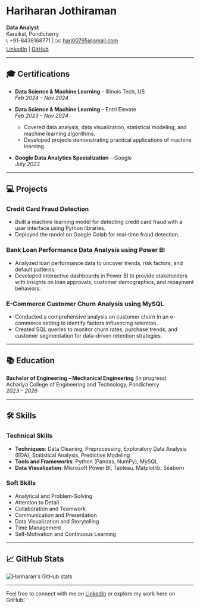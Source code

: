 # Hariharan Jothiraman

**Data Analyst**  
Karaikal, Pondicherry  
📞 +91-8438168771 | ✉️ hari00795@gmail.com  
[LinkedIn](https://www.linkedin.com/in/hariharan-jothiraman-65b977a0) | [GitHub](https://github.com/Hari8adro)

---

## 🎓 Certifications

- **Data Science & Machine Learning** – Illinois Tech, US  
  *Feb 2024 – Nov 2024*
  
- **Data Science & Machine Learning** – Entri Elevate  
  *Feb 2023 – Nov 2024*  
  - Covered data analysis, data visualization, statistical modeling, and machine learning algorithms.
  - Developed projects demonstrating practical applications of machine learning.

- **Google Data Analytics Specialization** – Google  
  *July 2023*

---

## 💻 Projects

### Credit Card Fraud Detection
- Built a machine learning model for detecting credit card fraud with a user interface using Python libraries.
- Deployed the model on Google Colab for real-time fraud detection.

### Bank Loan Performance Data Analysis using Power BI
- Analyzed loan performance data to uncover trends, risk factors, and default patterns.
- Developed interactive dashboards in Power BI to provide stakeholders with insights on loan approvals, customer demographics, and repayment behaviors.

### E-Commerce Customer Churn Analysis using MySQL
- Conducted a comprehensive analysis on customer churn in an e-commerce setting to identify factors influencing retention.
- Created SQL queries to monitor churn rates, purchase trends, and customer segmentation for data-driven retention strategies.

---

## 📚 Education

**Bachelor of Engineering – Mechanical Engineering** (In progress)  
Achariya College of Engineering and Technology, Pondicherry  
*2023 – 2026*

---

## 🛠️ Skills

### Technical Skills
- **Techniques**: Data Cleaning, Preprocessing, Exploratory Data Analysis (EDA), Statistical Analysis, Predictive Modeling
- **Tools and Frameworks**: Python (Pandas, NumPy), MySQL
- **Data Visualization**: Microsoft Power BI, Tableau, Matplotlib, Seaborn

### Soft Skills
- Analytical and Problem-Solving
- Attention to Detail
- Collaboration and Teamwork
- Communication and Presentation
- Data Visualization and Storytelling
- Time Management
- Self-Motivation and Continuous Learning

---

## 📈 GitHub Stats

![Hariharan's GitHub stats](https://github-readme-stats.vercel.app/api?username=Hari8adro&show_icons=true&theme=radical)

---

Feel free to connect with me on [LinkedIn](https://www.linkedin.com/in/hariharan-jothiraman-65b977a0) or explore my work here on GitHub!





